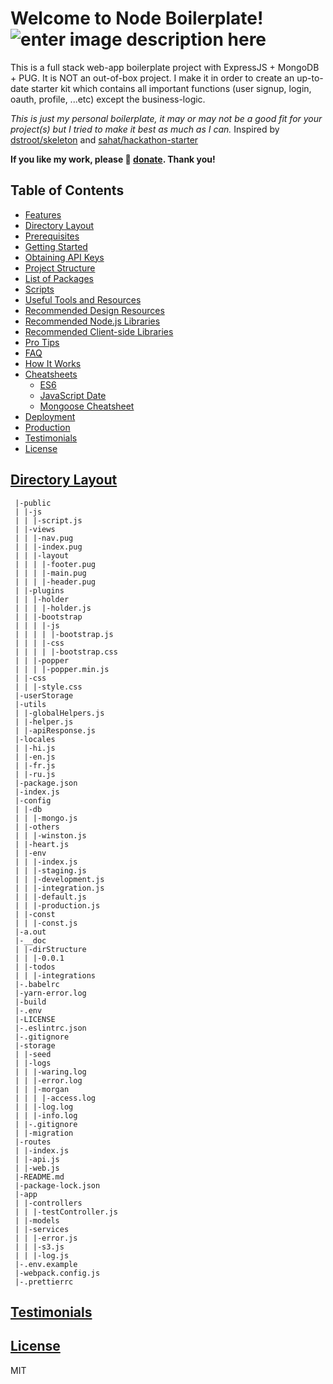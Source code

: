 # Welcome to Node Boilerplate! ![enter image description here](https://img.shields.io/badge/Development%20Status-Under%20Development-blueviolet)
This is a full stack web-app boilerplate project with ExpressJS + MongoDB + PUG. It is NOT an out-of-box project. I make it in order to create an up-to-date starter kit which contains all important functions (user signup, login, oauth, profile, ...etc) except the business-logic.

_This is just my personal boilerplate, it may or may not be a good fit for your project(s) but I tried to make it best as much as I can._  Inspired by  [dstroot/skeleton](https://github.com/dstroot/skeleton)  and  [sahat/hackathon-starter](https://github.com/sahat/hackathon-starter)

**If you like my work, please 💸 [donate](https://paypal.me/RonakBokaria?locale.x=en_GB). Thank you!**

## Table of Contents
-   [Features](https://github.com/ronakjain2012/node-boilerplate/#features)
-   [Directory Layout](https://github.com/ronakjain2012/node-boilerplate/#directorylayout)
-   [Prerequisites](https://github.com/ronakjain2012/node-boilerplate/#prerequisites)
-   [Getting Started](https://github.com/ronakjain2012/node-boilerplate/#getting-started)
-   [Obtaining API Keys](https://github.com/ronakjain2012/node-boilerplate/#obtaining-api-keys)
-   [Project Structure](https://github.com/ronakjain2012/node-boilerplate/#project-structure)
-   [List of Packages](https://github.com/ronakjain2012/node-boilerplate/#list-of-packages)
-   [Scripts](https://github.com/ronakjain2012/node-boilerplate/#scripts)
-   [Useful Tools and Resources](https://github.com/ronakjain2012/node-boilerplate/#useful-tools-and-resources)
-   [Recommended Design Resources](https://github.com/ronakjain2012/node-boilerplate/#recommended-design-resources)
-   [Recommended Node.js Libraries](https://github.com/ronakjain2012/node-boilerplate/#recommended-nodejs-libraries)
-   [Recommended Client-side Libraries](https://github.com/ronakjain2012/node-boilerplate/#recommended-client-side-libraries)
-   [Pro Tips](https://github.com/ronakjain2012/node-boilerplate/#pro-tips)
-   [FAQ](https://github.com/ronakjain2012/node-boilerplate/#faq)
-   [How It Works](https://github.com/ronakjain2012/node-boilerplate/#how-it-works-mini-guides)
-   [Cheatsheets](https://github.com/ronakjain2012/node-boilerplate/#cheatsheets)
    -   [ES6](https://github.com/ronakjain2012/node-boilerplate/#-es6-cheatsheet)
    -   [JavaScript Date](https://github.com/ronakjain2012/node-boilerplate/#-javascript-date-cheatsheet)
    -   [Mongoose Cheatsheet](https://github.com/ronakjain2012/node-boilerplate/#mongoose-cheatsheet)
-   [Deployment](https://github.com/ronakjain2012/node-boilerplate/#deployment)
-   [Production](https://github.com/ronakjain2012/node-boilerplate/#production)
-   [Testimonials](https://github.com/ronakjain2012/node-boilerplate/#Testimonials)
-   [License](https://github.com/ronakjain2012/node-boilerplate/#license)


## [Directory Layout](https://github.com/ronakjain2012/node-boilerplate/#directorylayout)

     |-public
	 | |-js
	 | | |-script.js
	 | |-views
	 | | |-nav.pug
	 | | |-index.pug
	 | | |-layout
	 | | | |-footer.pug
	 | | | |-main.pug
	 | | | |-header.pug
	 | |-plugins
	 | | |-holder
	 | | | |-holder.js
	 | | |-bootstrap
	 | | | |-js
	 | | | | |-bootstrap.js
	 | | | |-css
	 | | | | |-bootstrap.css
	 | | |-popper
	 | | | |-popper.min.js
	 | |-css
	 | | |-style.css
	 |-userStorage
	 |-utils
	 | |-globalHelpers.js
	 | |-helper.js
	 | |-apiResponse.js
	 |-locales
	 | |-hi.js
	 | |-en.js
	 | |-fr.js
	 | |-ru.js
	 |-package.json
	 |-index.js
	 |-config
	 | |-db
	 | | |-mongo.js
	 | |-others
	 | | |-winston.js
	 | |-heart.js
	 | |-env
	 | | |-index.js
	 | | |-staging.js
	 | | |-development.js
	 | | |-integration.js
	 | | |-default.js
	 | | |-production.js
	 | |-const
	 | | |-const.js
	 |-a.out
	 |-__doc
	 | |-dirStructure
	 | | |-0.0.1
	 | |-todos
	 | | |-integrations
	 |-.babelrc
	 |-yarn-error.log
	 |-build
	 |-.env
	 |-LICENSE
	 |-.eslintrc.json
	 |-.gitignore
	 |-storage
	 | |-seed
	 | |-logs
	 | | |-waring.log
	 | | |-error.log
	 | | |-morgan
	 | | | |-access.log
	 | | |-log.log
	 | | |-info.log
	 | |-.gitignore
	 | |-migration
	 |-routes
	 | |-index.js
	 | |-api.js
	 | |-web.js
	 |-README.md
	 |-package-lock.json
	 |-app
	 | |-controllers
	 | | |-testController.js
	 | |-models
	 | |-services
	 | | |-error.js
	 | | |-s3.js
	 | | |-log.js
	 |-.env.example
	 |-webpack.config.js
	 |-.prettierrc

## [Testimonials](https://github.com/ronakjain2012/node-boilerplate/#Testimonials)

## [License](https://github.com/ronakjain2012/node-boilerplate/#license)
MIT